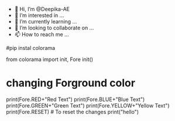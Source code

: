 - 👋 Hi, I’m @Deepika-AE
- 👀 I’m interested in ...
- 🌱 I’m currently learning ...
- 💞️ I’m looking to collaborate on ...
- 📫 How to reach me ...

<!---
Deepika-AE/Deepika-AE is a ✨ special ✨ repository because its `README.md` (this file) appears on your GitHub profile.
You can click the Preview link to take a look at your changes.
---> #pip instal colorama
from colorama import init, Fore
init()
# changing Forground color
print(Fore.RED+"Red Text")
print(Fore.BLUE+"Blue Text")
print(Fore.GREEN+"Green Text")
print(Fore.YELLOW+"Yellow Text")
print(Fore.RESET) # To reset the changes
print("hello")

